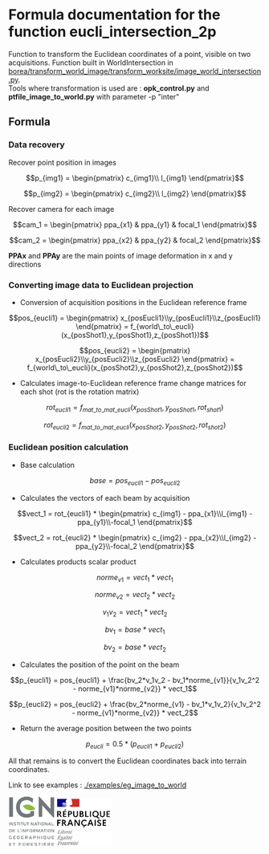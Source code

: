 # Formula documentation for the function eucli_intersection_2p

Function to transform the Euclidean coordinates of a point, visible on two acquisitions. Function built in WorldIntersection in [borea/transform_world_image/transform_worksite/image_world_intersection.py](../../borea/transform_world_image/transform_worksite/image_world_intersection.py).  
Tools where transformation is used are : **opk_control.py** and **ptfile_image_to_world.py** with parameter -p "inter"

## Formula

### Data recovery
Recover point position in images
```math
p_{img1} = \begin{pmatrix}
c_{img1}\\
l_{img1}
\end{pmatrix}
```
```math
p_{img2} = \begin{pmatrix}
c_{img2}\\
l_{img2}
\end{pmatrix}
```
Recover camera for each image
```math
cam_1 = \begin{pmatrix}
ppa_{x1} & ppa_{y1} & focal_1
\end{pmatrix}
```
```math
cam_2 = \begin{pmatrix}
ppa_{x2} & ppa_{y2} & focal_2
\end{pmatrix}
```
**PPAx** and **PPAy** are the main points of image deformation in x and y directions

### Converting image data to Euclidean projection

* Conversion of acquisition positions in the Euclidean reference frame
```math
pos_{eucli1} = \begin{pmatrix}
x_{posEucli1}\\y_{posEucli1}\\z_{posEucli1}
\end{pmatrix} = 
f_{world\_to\_eucli}(x_{posShot1},y_{posShot1},z_{posShot1})
```
```math
pos_{eucli2} = \begin{pmatrix}
x_{posEucli2}\\y_{posEucli2}\\z_{posEucli2}
\end{pmatrix} = 
f_{world\_to\_eucli}(x_{posShot2},y_{posShot2},z_{posShot2})
```

* Calculates image-to-Euclidean reference frame change matrices for each shot (rot is the rotation matrix)
```math
rot_{eucli1} = 
f_{mat\_to\_mat\_eucli}(x_{posShot1},y_{posShot1},rot_{shot1})
```
```math
rot_{eucli2} = 
f_{mat\_to\_mat\_eucli}(x_{posShot2},y_{posShot2},rot_{shot2})
```

### Euclidean position calculation

* Base calculation
```math
base = pos_{eucli1} - pos_{eucli2}
```

* Calculates the vectors of each beam by acquisition
```math
vect_1 = rot_{eucli1} * \begin{pmatrix}
c_{img1} - ppa_{x1}\\l_{img1} - ppa_{y1}\\-focal_1
\end{pmatrix}
```
```math
vect_2 = rot_{eucli2} * \begin{pmatrix}
c_{img2} - ppa_{x2}\\l_{img2} - ppa_{y2}\\-focal_2
\end{pmatrix}
```

* Calculates products scalar product
```math
norme_{v1} = vect_1 * vect_1
```
```math
norme_{v2} = vect_2 * vect_2
```
```math
v_1v_2 = vect_1 * vect_2
```
```math
bv_1 = base * vect_1
```
```math
bv_2 = base * vect_2
```

* Calculates the position of the point on the beam
```math
p_{eucli1} = pos_{eucli1} + \frac{bv_2*v_1v_2 - bv_1*norme_{v1}}{v_1v_2^2 - norme_{v1}*norme_{v2}} * vect_1
```
```math
p_{eucli2} = pos_{eucli2} + \frac{bv_2*norme_{v1} - bv_1*v_1v_2}{v_1v_2^2 - norme_{v1}*norme_{v2}} * vect_2
```


* Return the average position between the two points
```math
p_{eucli} = 0.5 * (p_{eucli1} + p_{eucli2})
```
All that remains is to convert the Euclidean coordinates back into terrain coordinates.

Link to see examples : [./examples/eg_image_to_world](../../examples/eg_image_to_world.py)

![logo ign](../image/logo_ign.png) ![logo fr](../image/Republique_Francaise_Logo.png)